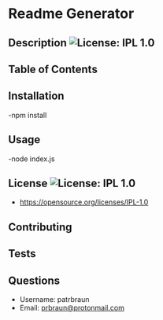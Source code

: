 # Readme Generator
## Description ![License: IPL 1.0](https://img.shields.io/badge/License-IPL%201.0-blue.svg)

## Table of Contents

## Installation
  -npm install

## Usage
  -node index.js

## License ![License: IPL 1.0](https://img.shields.io/badge/License-IPL%201.0-blue.svg)
  * https://opensource.org/licenses/IPL-1.0

## Contributing

## Tests

## Questions
  * Username: patrbraun
  * Email: prbraun@protonmail.com